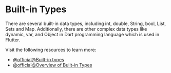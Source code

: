 # Built-in Types

There are several built-in data types, including int, double, String, bool, List, Sets and Map. Additionally, there are other complex data types like dynamic, var, and Object in Dart programming language which is used in Flutter.

Visit the following resources to learn more:

- [@official@Built-in types](https://dart.dev/guides/language/language-tour#built-in-types)
- [@official@Overview of Built-in Types](https://dart.dev/guides/language/coming-from/js-to-dart#built-in-types)
